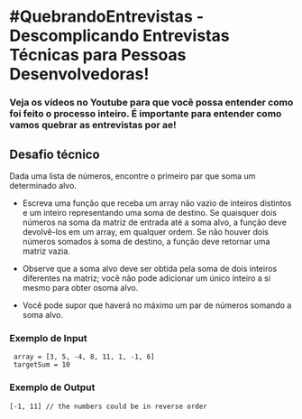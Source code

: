 # #QuebrandoEntrevistas - Descomplicando Entrevistas Técnicas para Pessoas Desenvolvedoras!

### Veja os vídeos no Youtube para que você possa entender como foi feito o processo inteiro. É importante para entender como vamos quebrar as entrevistas por ae!

## Desafio técnico

Dada uma lista de números, encontre o primeiro par que soma um determinado alvo.
  
  - Escreva uma função que receba um array não vazio de inteiros distintos e um inteiro representando uma soma de destino. Se quaisquer dois números na soma da matriz de entrada até a soma alvo, a função deve devolvê-los em um array, em qualquer ordem. Se não houver dois números somados à soma de destino, a função deve retornar uma matriz vazia.
  
   - Observe que a soma alvo deve ser obtida pela soma de dois inteiros diferentes na matriz; você não pode adicionar um único inteiro a si mesmo para obter osoma alvo.
  
   - Você pode supor que haverá no máximo um par de números somando a soma alvo.

 ### Exemplo de Input
```
 array = [3, 5, -4, 8, 11, 1, -1, 6]
 targetSum = 10
```

 ### Exemplo de Output
`[-1, 11] // the numbers could be in reverse order `
